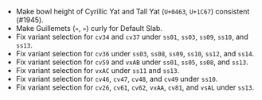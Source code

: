 * Make bowl height of Cyrillic Yat and Tall Yat (`U+0463`, `U+1C67`) consistent (#1945).
* Make Guillemets (`«`, `»`) curly for Default Slab.
* Fix variant selection for `cv34` and `cv37` under `ss01`, `ss03`, `ss09`, `ss10`, and `ss13`.
* Fix variant selection for `cv36` under `ss03`, `ss08`, `ss09`, `ss10`, `ss12`, and `ss14`.
* Fix variant selection for `cv59` and `vxAB` under `ss01`, `ss05`, `ss08`, and `ss13`.
* Fix variant selection for `vxAC` under `ss11` and `ss13`.
* Fix variant selection for `cv46`, `cv47`, `cv48`, and `cv49` under `ss10`.
* Fix variant selection for `cv26`, `cv61`, `cv62`, `vxAA`, `cv81`, and `vsAL` under `ss13`.
